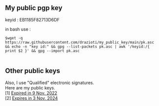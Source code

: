 ## My public pgp key
keyid : EB1185F82713D6DF

in bash use : 

`` $wget -q https://raw.githubusercontent.com/drazioti/my_public_key/main/pk.asc && echo -n "key id:" && gpg --list-packets pk.asc | awk '/keyid:/{ print $2 }' && gpg --import pk.asc
``
<br><br>
## Other public keys
Also, I use "Qualified" electronic signatures.<br>
Here are my public keys.<br>
[1] [Expired in 9 Nov. 2022](https://repo.harica.gr/cert_info?recvcode=JAUXQCMAFKDQWWXGDJKDWBSFCOPWNJAXEAITOFNLKJNOGEIJGM)<br>
[2] [Expires in 3 Nov. 2024](https://repo.harica.gr/cert_info?recvcode=LCXTVBOTCLPVQJFBVISRWWCOHOIDATTTXNRTDOVODCQKKPLDRK)

